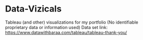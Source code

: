 # Data-Vizicals
Tableau (and other) visualizations for my portfolio
(No identifiable proprietary data or information used)
Data set link: https://www.datawithbaraa.com/tableau/tableau-thank-you/
